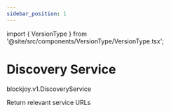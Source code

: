 ```yaml
---
sidebar_position: 1
---
```


import { VersionType } from '@site/src/components/VersionType/VersionType.tsx';

# Discovery Service

<VersionType>blockjoy.v1.DiscoveryService</VersionType>

Return relevant service URLs
